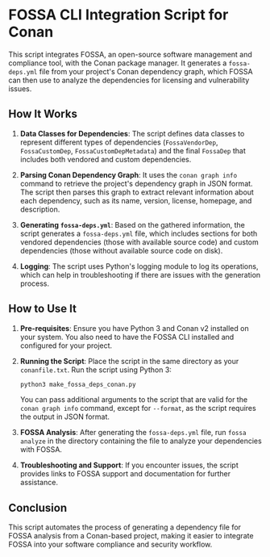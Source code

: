 
# FOSSA CLI Integration Script for Conan

This script integrates FOSSA, an open-source software management and compliance tool, with the Conan package manager. It generates a `fossa-deps.yml` file from your project's Conan dependency graph, which FOSSA can then use to analyze the dependencies for licensing and vulnerability issues.

## How It Works

1. **Data Classes for Dependencies**: The script defines data classes to represent different types of dependencies (`FossaVendorDep`, `FossaCustomDep`, `FossaCustomDepMetadata`) and the final `FossaDep` that includes both vendored and custom dependencies.

2. **Parsing Conan Dependency Graph**: It uses the `conan graph info` command to retrieve the project's dependency graph in JSON format. The script then parses this graph to extract relevant information about each dependency, such as its name, version, license, homepage, and description.

3. **Generating `fossa-deps.yml`**: Based on the gathered information, the script generates a `fossa-deps.yml` file, which includes sections for both vendored dependencies (those with available source code) and custom dependencies (those without available source code on disk).

4. **Logging**: The script uses Python's logging module to log its operations, which can help in troubleshooting if there are issues with the generation process.

## How to Use It

1. **Pre-requisites**: Ensure you have Python 3 and Conan v2 installed on your system. You also need to have the FOSSA CLI installed and configured for your project.

2. **Running the Script**: Place the script in the same directory as your `conanfile.txt`. Run the script using Python 3:

    ```bash
    python3 make_fossa_deps_conan.py
    ```

    You can pass additional arguments to the script that are valid for the `conan graph info` command, except for `--format`, as the script requires the output in JSON format.

3. **FOSSA Analysis**: After generating the `fossa-deps.yml` file, run `fossa analyze` in the directory containing the file to analyze your dependencies with FOSSA.

4. **Troubleshooting and Support**: If you encounter issues, the script provides links to FOSSA support and documentation for further assistance.

## Conclusion

This script automates the process of generating a dependency file for FOSSA analysis from a Conan-based project, making it easier to integrate FOSSA into your software compliance and security workflow.
